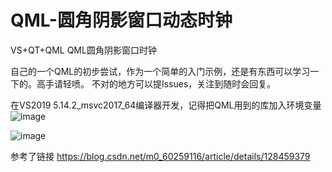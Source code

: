 # QML-圆角阴影窗口动态时钟
VS+QT+QML  QML圆角阴影窗口时钟

自己的一个QML的初步尝试，作为一个简单的入门示例，还是有东西可以学习一下的。高手请轻喷。
不对的地方可以提Issues，关注到随时会回复。

在VS2019   5.14.2_msvc2017_64编译器开发，记得把QML用到的库加入环境变量
![image](https://github.com/QuinnCoder/QML-/assets/38373100/26fd2de7-0ef6-43aa-b180-0733d88484c1)


![image](https://github.com/QuinnCoder/QML--round-corner-shadow-window-dynamic-clock/assets/38373100/5e52b14a-03ef-4bbb-890e-de5669f83946)


参考了链接 https://blog.csdn.net/m0_60259116/article/details/128459379
